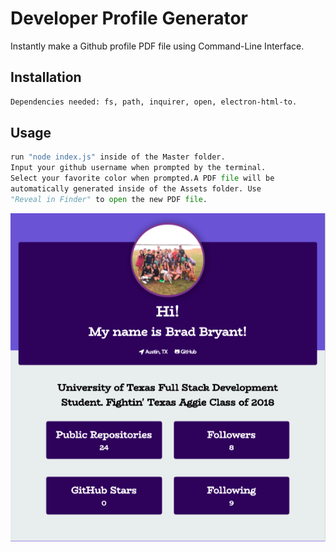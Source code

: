 # Developer Profile Generator

Instantly make a Github profile PDF file using Command-Line Interface.

## Installation

```bash
Dependencies needed: fs, path, inquirer, open, electron-html-to.
```

## Usage

```python
run "node index.js" inside of the Master folder. 
Input your github username when prompted by the terminal.
Select your favorite color when prompted.A PDF file will be
automatically generated inside of the Assets folder. Use 
"Reveal in Finder" to open the new PDF file.
```


![Dev Profile Generator](./images/devProf.png)